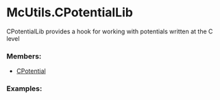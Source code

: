 # <a id=McUtils.CPotentialLib>McUtils.CPotentialLib</a>
    
CPotentialLib provides a hook for working with potentials written at the C level

### Members:

  - [CPotential](CPotentialLib/CPotential/CPotential.md)

### Examples:

